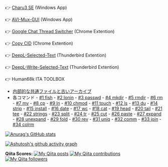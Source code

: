 👉 [Charu3 SE](https://github.com/itagagaki/charu3-SE) (Windows App)

👉 [AVI-Mux-GUI](https://github.com/itagagaki/AVI-Mux-GUI) (Windows App)

👉 [Google Chat Thread Switcher](https://github.com/itagagaki/Google-Chat-Thread-Switcher) (Chrome Extention)

👉 [Copy CID](https://github.com/itagagaki/CopyCID) (Chrome Extention)

👉 [DeepL-Selected-Text](https://github.com/itagagaki/DeepL-Selected-Text) (Thunderbird Extention)

👉 [DeepL-Write-Selected-Text](https://github.com/itagagaki/DeepL-Write-Selected-Text) (Thunderbird Extention)

👉 Human68k ITA TOOLBOX

- [内部的な共通ファイルと古いアーカイブ](https://github.com/itagagaki/Human68k-ita-toolbox-internal-pieces)
- 各コマンド -
[#1 fish](https://github.com/itagagaki/Human68k-ita-toolbox-1-fish) - 
[#2 lonin](https://github.com/itagagaki/Human68k-ita-toolbox-2-login) - 
[#3 passwd](https://github.com/itagagaki/Human68k-ita-toolbox-3-passwd) - 
[#4 mkdir](https://github.com/itagagaki/Human68k-ita-toolbox-4-mkdir) - 
[#5 rmdir](https://github.com/itagagaki/Human68k-ita-toolbox-5-rmdir) - 
[#6 rm](https://github.com/itagagaki/Human68k-ita-toolbox-6-rm) - 
[#7 mv](https://github.com/itagagaki/Human68k-ita-toolbox-7-mv) - 
[#8 cp](https://github.com/itagagaki/Human68k-ita-toolbox-8-cp) - 
[#9 ln](https://github.com/itagagaki/Human68k-ita-toolbox-9-ln) - 
[#10 chmod](https://github.com/itagagaki/Human68k-ita-toolbox-10-chmod) - 
[#11 touch](https://github.com/itagagaki/Human68k-ita-toolbox-11-touch) - 
[#12 ls](https://github.com/itagagaki/Human68k-ita-toolbox-12-ls) - 
[#13 du](https://github.com/itagagaki/Human68k-ita-toolbox-13-du) - 
[#14 strip](https://github.com/itagagaki/Human68k-ita-toolbox-14-strip) - 
[#15 install](https://github.com/itagagaki/Human68k-ita-toolbox-15-install) - 
[#16 date](https://github.com/itagagaki/Human68k-ita-toolbox-16-date) - 
[#17 wc](https://github.com/itagagaki/Human68k-ita-toolbox-17-wc) - 
[#18 cat](https://github.com/itagagaki/Human68k-ita-toolbox-18-cat) - 
[#19 head](https://github.com/itagagaki/Human68k-ita-toolbox-19-head) - 
[#20 tail](https://github.com/itagagaki/Human68k-ita-toolbox-20-tail) - 
[#21 tee](https://github.com/itagagaki/Human68k-ita-toolbox-21-tee) - 
[#22 strings](https://github.com/itagagaki/Human68k-ita-toolbox-22-strings) - 
[#23 split](https://github.com/itagagaki/Human68k-ita-toolbox-23-split) - 
[#24 tr](https://github.com/itagagaki/Human68k-ita-toolbox-24-tr) - 
[#25 cut](https://github.com/itagagaki/Human68k-ita-toolbox-25-cut) - 
[#26 paste](https://github.com/itagagaki/Human68k-ita-toolbox-26-paste) - 
[#27 expand](https://github.com/itagagaki/Human68k-ita-toolbox-27-expand) - 
[#28 unexpand](https://github.com/itagagaki/Human68k-ita-toolbox-28-unexpand) - 
[#29 fold](https://github.com/itagagaki/Human68k-ita-toolbox-29-fold) - 
[#30 rev](https://github.com/itagagaki/Human68k-ita-toolbox-30-rev) - 
[#31 uniq](https://github.com/itagagaki/Human68k-ita-toolbox-31-uniq) - 
[#32 comm](https://github.com/itagagaki/Human68k-ita-toolbox-32-comm) - 
[#33 join](https://github.com/itagagaki/Human68k-ita-toolbox-33-join) - 
[#34 colrm](https://github.com/itagagaki/Human68k-ita-toolbox-34-colrm)


[![Anurag's GitHub stats](https://github-readme-stats.vercel.app/api?username=itagagaki&show=reviews,discussions_started,discussions_answered&show_icons=true)](https://github.com/anuraghazra/github-readme-stats)

[![Ashutosh's github activity graph](https://github-readme-activity-graph.vercel.app/graph?username=itagagaki&theme=github-compact&days=60&height=300&from=2020-09-13)](https://github.com/ashutosh00710/github-readme-activity-graph)

**Qiita Scores:**
[![My Qiita posts](https://qiita-badge.apiapi.app/s/itagagaki/posts.svg)](http://qiita.com/itagagaki)
[![My Qiita contributions](https://qiita-badge.apiapi.app/s/itagagaki/contributions.svg)](http://qiita.com/itagagaki)
[![My Qiita followers](https://qiita-badge.apiapi.app/s/itagagaki/followers.svg)](http://qiita.com/itagagaki)
                
<!--
**itagagaki/itagagaki** is a ✨ _special_ ✨ repository because its `README.md` (this file) appears on your GitHub profile.

Here are some ideas to get you started:

- 🔭 I’m currently working on ...
- 🌱 I’m currently learning ...
- 👯 I’m looking to collaborate on ...
- 🤔 I’m looking for help with ...
- 💬 Ask me about ...
- 📫 How to reach me: ...
- 😄 Pronouns: ...
- ⚡ Fun fact: ...
-->
